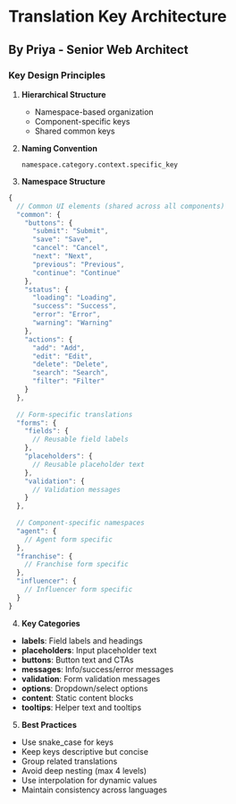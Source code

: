 # Translation Key Architecture
## By Priya - Senior Web Architect

### Key Design Principles

1. **Hierarchical Structure**
   - Namespace-based organization
   - Component-specific keys
   - Shared common keys

2. **Naming Convention**
   ```
   namespace.category.context.specific_key
   ```

3. **Namespace Structure**

```javascript
{
  // Common UI elements (shared across all components)
  "common": {
    "buttons": {
      "submit": "Submit",
      "save": "Save",
      "cancel": "Cancel",
      "next": "Next",
      "previous": "Previous",
      "continue": "Continue"
    },
    "status": {
      "loading": "Loading",
      "success": "Success",
      "error": "Error",
      "warning": "Warning"
    },
    "actions": {
      "add": "Add",
      "edit": "Edit",
      "delete": "Delete",
      "search": "Search",
      "filter": "Filter"
    }
  },
  
  // Form-specific translations
  "forms": {
    "fields": {
      // Reusable field labels
    },
    "placeholders": {
      // Reusable placeholder text
    },
    "validation": {
      // Validation messages
    }
  },
  
  // Component-specific namespaces
  "agent": {
    // Agent form specific
  },
  "franchise": {
    // Franchise form specific
  },
  "influencer": {
    // Influencer form specific
  }
}
```

4. **Key Categories**

- **labels**: Field labels and headings
- **placeholders**: Input placeholder text
- **buttons**: Button text and CTAs
- **messages**: Info/success/error messages
- **validation**: Form validation messages
- **options**: Dropdown/select options
- **content**: Static content blocks
- **tooltips**: Helper text and tooltips

5. **Best Practices**

- Use snake_case for keys
- Keep keys descriptive but concise
- Group related translations
- Avoid deep nesting (max 4 levels)
- Use interpolation for dynamic values
- Maintain consistency across languages